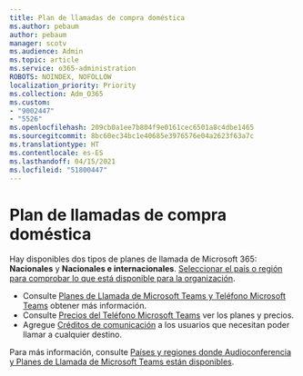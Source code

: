 ```yaml
---
title: Plan de llamadas de compra doméstica
ms.author: pebaum
author: pebaum
manager: scotv
ms.audience: Admin
ms.topic: article
ms.service: o365-administration
ROBOTS: NOINDEX, NOFOLLOW
localization_priority: Priority
ms.collection: Adm_O365
ms.custom:
- "9002447"
- "5526"
ms.openlocfilehash: 209cb0a1ee7b804f9e0161cec6501a8c4dbe1465
ms.sourcegitcommit: 8bc60ec34bc1e40685e3976576e04a2623f63a7c
ms.translationtype: HT
ms.contentlocale: es-ES
ms.lasthandoff: 04/15/2021
ms.locfileid: "51800447"
---
```

# <a name="purchase-domestic-calling-plans"></a>Plan de llamadas de compra doméstica

Hay disponibles dos tipos de planes de llamada de Microsoft 365: **Nacionales** y **Nacionales e internacionales**. [Seleccionar el país o región para comprobar lo que está disponible para la organización](https://docs.microsoft.com/MicrosoftTeams/country-and-region-availability-for-audio-conferencing-and-calling-plans/country-and-region-availability-for-audio-conferencing-and-calling-plans#select-your-country-or-region-to-see-whats-available-for-your-organization).

- Consulte [Planes de Llamada de Microsoft Teams y Teléfono Microsoft Teams](https://docs.microsoft.com/MicrosoftTeams/calling-plan-landing-page) obtener más información.
- Consulte [Precios del Teléfono Microsoft Teams](https://www.microsoft.com/microsoft-365/microsoft-teams/voice-calling#Requirements) ver los planes y precios.
- Agregue [Créditos de comunicación](https://docs.microsoft.com/MicrosoftTeams/country-and-region-availability-for-audio-conferencing-and-calling-plans/country-and-region-availability-for-audio-conferencing-and-calling-plans#communications-credits) a los usuarios que necesitan poder llamar a cualquier destino.

Para más información, consulte [Países y regiones donde Audioconferencia y Planes de Llamada de Microsoft Teams están disponibles](https://docs.microsoft.com/MicrosoftTeams/country-and-region-availability-for-audio-conferencing-and-calling-plans/country-and-region-availability-for-audio-conferencing-and-calling-plans). 
